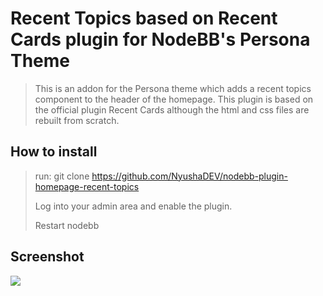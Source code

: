 # Recent Topics based on Recent Cards plugin for NodeBB's Persona Theme

>This is an addon for the Persona theme which adds a recent topics component to the header of the homepage.
>This plugin is based on the official plugin Recent Cards although the html and css files are rebuilt from scratch.

## How to install
>
>run:
>git clone  https://github.com/NyushaDEV/nodebb-plugin-homepage-recent-topics
>
>Log into your admin area and enable the plugin.
>
>Restart nodebb
    
    
## Screenshot

![](http://i.imgur.com/Qle8FUJ.png)
